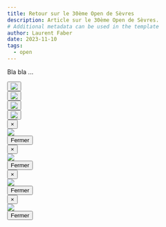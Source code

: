 ```yaml
---
title: Retour sur le 30ème Open de Sèvres
description: Article sur le 30ème Open de Sèvres.
# Additional metadata can be used in the template
author: Laurent Faber
date: 2023-11-10
tags:
  - open
---
```

Bla bla ...

<!-- Modal gallery -->
  <!-- Section: Images -->
<section class="">
	<section class="">
		<div class="row">
			<div class="col-lg-3 col-md-12 mb-3 mb-lg-0">
				<button type="button" class="btn" data-toggle="modal" data-target="#exampleModal1">
					<img src="./../img/open_30_1.png" class="w-100"/>
				</button>
			</div>
			<div class="col-lg-3 col-md-12 mb-3 mb-lg-0">
				<button type="button" class="btn" data-toggle="modal" data-target="#exampleModal2">
					<img src="./../img/open_30_2.png" class="w-100"/>
				</button>
			</div>
			<div class="col-lg-3 col-md-12 mb-3 mb-lg-0">
				<button type="button" class="btn" data-toggle="modal" data-target="#exampleModal3">
					<img src="./../img/open_30_3.png" class="w-100"/>
				</button>
			</div>
			<div class="col-lg-3 col-md-12 mb-3 mb-lg-0">
				<button type="button" class="btn" data-toggle="modal" data-target="#exampleModal4">
					<img src="./../img/open_30_4.png" class="w-100"/>
				</button>
			</div>
		</div>
	</section>
		<!-- Section: Images -->
		<!-- Modal -->
		<div class="modal fade" id="exampleModal1" tabindex="-1" role="dialog" aria-labelledby="exampleModal1Label" aria-hidden="true">
			<div class="modal-dialog" role="document">
				<div class="modal-content">
					<div class="modal-header">
						<button type="button" class="close" data-dismiss="modal" aria-label="Close">
							<span aria-hidden="true">&times;</span>
						</button>
					</div>
					<div class="modal-body">
						<img src="./../img/open_30_1.png"/>
					</div>
					<div class="modal-footer">
						<button type="button" class="btn btn-secondary" data-dismiss="modal">Fermer</button>
					</div>
				</div>
			</div>
		</div>
		<div class="modal fade" id="exampleModal2" tabindex="-1" role="dialog" aria-labelledby="exampleModal2Label" aria-hidden="true">
			<div class="modal-dialog" role="document">
				<div class="modal-content">
					<div class="modal-header">
						<button type="button" class="close" data-dismiss="modal" aria-label="Close">
							<span aria-hidden="true">&times;</span>
						</button>
					</div>
					<div class="modal-body">
						<img src="./../img/open_30_2.png"/>
					</div>
					<div class="modal-footer">
						<button type="button" class="btn btn-secondary" data-dismiss="modal">Fermer</button>
					</div>
				</div>
			</div>
		</div>
		<div class="modal fade" id="exampleModal3" tabindex="-1" role="dialog" aria-labelledby="exampleModal3Label" aria-hidden="true">
			<div class="modal-dialog" role="document">
				<div class="modal-content">
					<div class="modal-header">
						<button type="button" class="close" data-dismiss="modal" aria-label="Close">
							<span aria-hidden="true">&times;</span>
						</button>
					</div>
					<div class="modal-body">
						<img src="./../img/open_30_3.png"/>
					</div>
					<div class="modal-footer">
						<button type="button" class="btn btn-secondary" data-dismiss="modal">Fermer</button>
					</div>
				</div>
			</div>
		</div>
		<div class="modal fade" id="exampleModal4" tabindex="-1" role="dialog" aria-labelledby="exampleModal4Label" aria-hidden="true">
			<div class="modal-dialog" role="document">
				<div class="modal-content">
					<div class="modal-header">
						<button type="button" class="close" data-dismiss="modal" aria-label="Close">
							<span aria-hidden="true">&times;</span>
						</button>
					</div>
					<div class="modal-body">
						<img src="./../img/open_30_4.png"/>
					</div>
					<div class="modal-footer">
						<button type="button" class="btn btn-secondary" data-dismiss="modal">Fermer</button>
					</div>
				</div>
			</div>
		</div>
</section>
